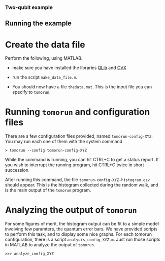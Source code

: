 
### Two-qubit example


## Running the example

# Create the data file

Perform the following, using MATLAB.

- make sure you have installed the libraries
  [QLib](http://www.tau.ac.il/~quantum/qlib/intro.html) and [CVX](http://cvxr.com/cvx/)

- run the script `make_data_file.m`.

- You should now have a file `thedata.mat`. This is the input file you can specify to
  `tomorun`.

# Running `tomorun` and configuration files

There are a few configuration files provided, named `tomorun-config-XYZ`.  You may run
each one of them with the system command

    > tomorun --config tomorun-config-XYZ

While the command is running, you can hit CTRL+C to get a status report. If you wish to
interrupt the running program, hit CTRL+C twice in short succession.

After running this command, the file `tomorun-config-XYZ-histogram.csv` should appear.
This is the histogram collected during the random walk, and is the main output of the
`tomorun` program.

# Analyzing the output of `tomorun`

For some figures of merit, the histogram output can be fit to a simple model involving few
paramters, the quantum error bars. We have provided scripts to perform this task, and to
display some nice graphs.  For each tomorun configuration, there is a script
`analysis_config_XYZ.m`.  Just run those scripts in MATLAB to analyze the output of
`tomorun`.

    >>> analyze_config_XYZ
